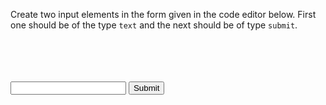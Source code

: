 Create two input elements in the form given in the code editor below. First one should be of the type `text` and the next should be of type `submit`.

<codeblock language="html" type="exercise" testMode="fixedInput" defaultCSS="form {max-width: 300px; margin: 10px auto; font-family: Lato; border-radius: 10px; padding: 1rem; box-shadow: 0px 0px 4px; background-color: snow; font-size: 1.2rem; } form * { margin: 0.5rem; } button , input[type=`button`] { padding: 0.2rem 1rem; font-size: 1.1rem; font-weight: 700; margin: 1rem 0; }">
<code>
<form>
  <!-- Write code below this line-->
</form>
</code>

<solution>
<form>
  <!-- Write code below this line-->
  <input type="text">
  <input type="submit">
</form>
</solution>
</codeblock>